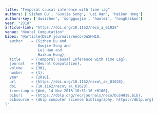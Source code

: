 ```yaml
---
title: "Temporal causal inference with time lag"
authors: ['Sizhen Du', 'Guojie Song', 'Lei Han', 'Haikun Hong']
authors-key: ['dusizhen', 'songguojie', 'hanlei', 'honghaikun']
year: "2018"
article-link: "https://doi.org/10.1162/neco_a_01028"
venue: "Neural Computation"
bibex: "@article{DBLP:journals/neco/DuSHH18,
  author    = {Sizhen Du and
               Guojie Song and
               Lei Han and
               Haikun Hong},
  title     = {Temporal Causal Inference with Time Lag},
  journal   = {Neural Computation},
  volume    = {30},
  number    = {1},
  year      = {2018},
  url       = {https://doi.org/10.1162/neco\_a\_01028},
  doi       = {10.1162/neco\_a\_01028},
  timestamp = {Wed, 14 Nov 2018 10:31:16 +0100},
  biburl    = {https://dblp.org/rec/journals/neco/DuSHH18.bib},
  bibsource = {dblp computer science bibliography, https://dblp.org}
}"
---
```

